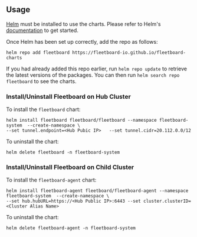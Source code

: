## Usage

[Helm](https://helm.sh) must be installed to use the charts.  Please refer to
Helm's [documentation](https://helm.sh/docs) to get started.

Once Helm has been set up correctly, add the repo as follows:

    helm repo add fleetboard https://fleetboard-io.github.io/fleetboard-charts

If you had already added this repo earlier, run `helm repo update` to retrieve
the latest versions of the packages.  You can then run `helm search repo
fleetboard` to see the charts.


### Install/Uninstall  Fleetboard on Hub Cluster
To install the `fleetboard` chart:

    helm install fleetboard fleetboard/fleetboard --namespace fleetboard-system  --create-namespace \
    --set tunnel.endpoint=<Hub Pubic IP>   --set tunnel.cidr=20.112.0.0/12

To uninstall the chart:

    helm delete fleetboard -n fleetboard-system 


### Install/Uninstall Fleetboard on Child Cluster

To install the `fleetboard-agent` chart:

    helm install fleetboard-agent fleetboard/fleetboard-agent --namespace fleetboard-system  --create-namespace \
    --set hub.hubURL=https://<Hub Public IP>:6443 --set cluster.clusterID=<Cluster Alias Name>

To uninstall the chart:

    helm delete fleetboard-agent -n fleetboard-system 
